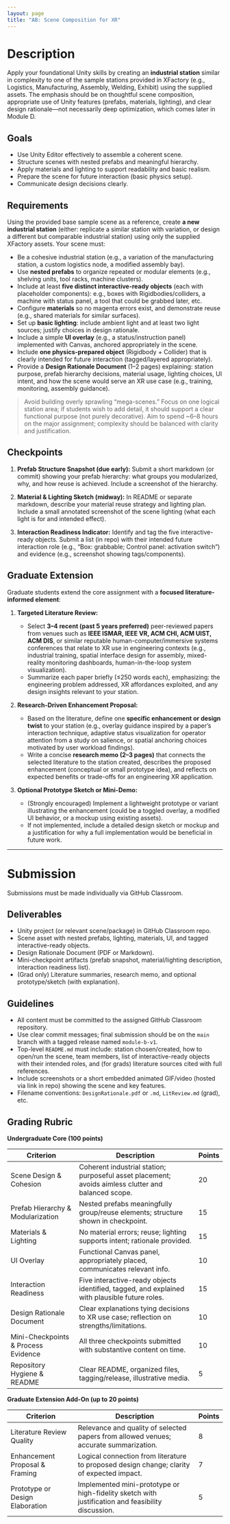```yaml
---
layout: page
title: "AB: Scene Composition for XR"
---
```


# Description
Apply your foundational Unity skills by creating an **industrial station** similar in complexity to one of the sample stations provided in XFactory (e.g., Logistics, Manufacturing, Assembly, Welding, Exhibit) using the supplied assets. The emphasis should be on thoughtful scene composition, appropriate use of Unity features (prefabs, materials, lighting), and clear design rationale—not necessarily deep optimization, which comes later in Module D.

## Goals
- Use Unity Editor effectively to assemble a coherent scene.  
- Structure scenes with nested prefabs and meaningful hierarchy.  
- Apply materials and lighting to support readability and basic realism.  
- Prepare the scene for future interaction (basic physics setup).  
- Communicate design decisions clearly.

## Requirements
Using the provided base sample scene as a reference, create **a new industrial station** (either: replicate a similar station with variation, or design a different but comparable industrial station) using only the supplied XFactory assets. Your scene must:  
- Be a cohesive industrial station (e.g., a variation of the manufacturing station, a custom logistics node, a modified assembly bay).  
- Use **nested prefabs** to organize repeated or modular elements (e.g., shelving units, tool racks, machine clusters).  
- Include at least **five distinct interactive-ready objects** (each with placeholder components): e.g., boxes with Rigidbodies/colliders, a machine with status panel, a tool that could be grabbed later, etc.  
- Configure **materials** so no magenta errors exist, and demonstrate reuse (e.g., shared materials for similar surfaces).  
- Set up **basic lighting**: include ambient light and at least two light sources; justify choices in design rationale.  
- Include a simple **UI overlay** (e.g., a status/instruction panel) implemented with Canvas, anchored appropriately in the scene.  
- Include **one physics-prepared object** (Rigidbody + Collider) that is clearly intended for future interaction (tagged/layered appropriately).  
- Provide a **Design Rationale Document** (1–2 pages) explaining: station purpose, prefab hierarchy decisions, material usage, lighting choices, UI intent, and how the scene would serve an XR use case (e.g., training, monitoring, assembly guidance).

> Avoid building overly sprawling “mega-scenes.” Focus on one logical station area; if students wish to add detail, it should support a clear functional purpose (not purely decorative). Aim to spend ~6–8 hours on the major assignment; complexity should be balanced with clarity and justification.

## Checkpoints

1. **Prefab Structure Snapshot (due early):** Submit a short markdown (or commit) showing your prefab hierarchy: what groups you modularized, why, and how reuse is achieved. Include a screenshot of the hierarchy.  

2. **Material & Lighting Sketch (midway):** In README or separate markdown, describe your material reuse strategy and lighting plan. Include a small annotated screenshot of the scene lighting (what each light is for and intended effect).  

3. **Interaction Readiness Indicator:** Identify and tag the five interactive-ready objects. Submit a list (in repo) with their intended future interaction role (e.g., “Box: grabbable; Control panel: activation switch”) and evidence (e.g., screenshot showing tags/components).

## Graduate Extension

Graduate students extend the core assignment with a **focused literature-informed element**:
 
1. **Targeted Literature Review:**  
   - Select **3–4 recent (past 5 years preferred)** peer-reviewed papers from venues such as **IEEE ISMAR, IEEE VR, ACM CHI, ACM UIST, ACM DIS**, or similar reputable human-computer/immersive systems conferences that relate to XR use in engineering contexts (e.g., industrial training, spatial interface design for assembly, mixed-reality monitoring dashboards, human-in-the-loop system visualization).  
   - Summarize each paper briefly (≤250 words each), emphasizing: the engineering problem addressed, XR affordances exploited, and any design insights relevant to your station.

2. **Research-Driven Enhancement Proposal:**  
   - Based on the literature, define one **specific enhancement or design twist** to your station (e.g., overlay guidance inspired by a paper’s interaction technique, adaptive status visualization for operator attention from a study on salience, or spatial anchoring choices motivated by user workload findings).  
   - Write a concise **research memo (2–3 pages)** that connects the selected literature to the station created, describes the proposed enhancement (conceptual or small prototype idea), and reflects on expected benefits or trade-offs for an engineering XR application.

3. **Optional Prototype Sketch or Mini-Demo:**  
   - (Strongly encouraged) Implement a lightweight prototype or variant illustrating the enhancement (could be a toggled overlay, a modified UI behavior, or a mockup using existing assets). 
   - If not implemented, include a detailed design sketch or mockup and a justification for why a full implementation would be beneficial in future work.


---

# Submission

Submissions must be made individually via GitHub Classroom. 

## Deliverables

- Unity project (or relevant scene/package) in GitHub Classroom repo.  
- Scene asset with nested prefabs, lighting, materials, UI, and tagged interactive-ready objects.  
- Design Rationale Document (PDF or Markdown).  
- Mini-checkpoint artifacts (prefab snapshot, material/lighting description, interaction readiness list).  
- (Grad only) Literature summaries, research memo, and optional prototype/sketch (with explanation).

## Guidelines

- All content must be committed to the assigned GitHub Classroom repository.  
- Use clear commit messages; final submission should be on the `main` branch with a tagged release named `module-b-v1`.  
- Top-level `README.md` must include: station chosen/created, how to open/run the scene, team members, list of interactive-ready objects with their intended roles, and (for grads) literature sources cited with full references.  
- Include screenshots or a short embedded animated GIF/video (hosted via link in repo) showing the scene and key features.  
- Filename conventions: `DesignRationale.pdf` or `.md`, `LitReview.md` (grad), etc.

## Grading Rubric

**Undergraduate Core (100 points)**

| Criterion | Description | Points |
|----------|-------------|--------|
| Scene Design & Cohesion | Coherent industrial station; purposeful asset placement; avoids aimless clutter and balanced scope. | 20 |
| Prefab Hierarchy & Modularization | Nested prefabs meaningfully group/reuse elements; structure shown in checkpoint. | 15 |
| Materials & Lighting | No material errors; reuse; lighting supports intent; rationale provided. | 15 |
| UI Overlay | Functional Canvas panel, appropriately placed, communicates relevant info. | 10 |
| Interaction Readiness | Five interactive-ready objects identified, tagged, and explained with plausible future roles. | 15 |
| Design Rationale Document | Clear explanations tying decisions to XR use case; reflection on strengths/limitations. | 10 |
| Mini-Checkpoints & Process Evidence | All three checkpoints submitted with substantive content on time. | 10 |
| Repository Hygiene & README | Clear README, organized files, tagging/release, illustrative media. | 5 |

**Graduate Extension Add-On (up to 20 points)**

| Criterion | Description | Points |
|-----------|-------------|--------|
| Literature Review Quality | Relevance and quality of selected papers from allowed venues; accurate summarization. | 8 |
| Enhancement Proposal & Framing | Logical connection from literature to proposed design change; clarity of expected impact. | 7 |
| Prototype or Design Elaboration | Implemented mini-prototype or high-fidelity sketch with justification and feasibility discussion. | 5 |